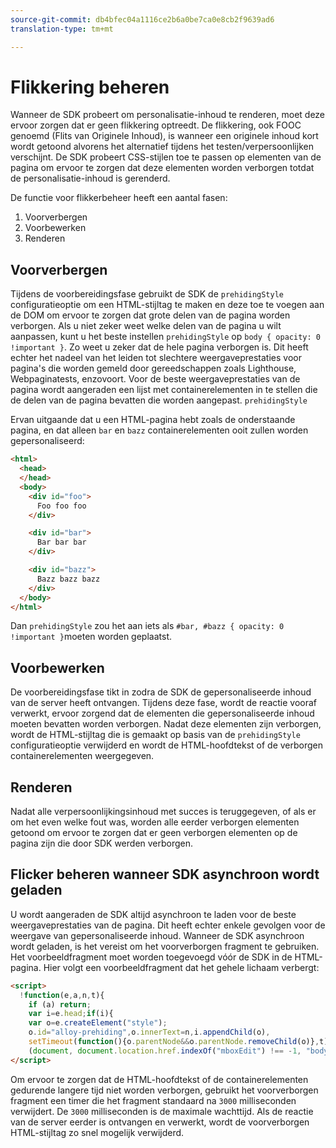 ```yaml
---
source-git-commit: db4bfec04a1116ce2b6a0be7ca0e8cb2f9639ad6
translation-type: tm+mt

---
```

# Flikkering beheren

Wanneer de SDK probeert om personalisatie-inhoud te renderen, moet deze ervoor zorgen dat er geen flikkering optreedt. De flikkering, ook FOOC genoemd (Flits van Originele Inhoud), is wanneer een originele inhoud kort wordt getoond alvorens het alternatief tijdens het testen/verpersoonlijken verschijnt. De SDK probeert CSS-stijlen toe te passen op elementen van de pagina om ervoor te zorgen dat deze elementen worden verborgen totdat de personalisatie-inhoud is gerenderd.

De functie voor flikkerbeheer heeft een aantal fasen:

1. Voorverbergen
1. Voorbewerken
1. Renderen

## Voorverbergen

Tijdens de voorbereidingsfase gebruikt de SDK de `prehidingStyle` configuratieoptie om een HTML-stijltag te maken en deze toe te voegen aan de DOM om ervoor te zorgen dat grote delen van de pagina worden verborgen. Als u niet zeker weet welke delen van de pagina u wilt aanpassen, kunt u het beste instellen `prehidingStyle` op `body { opacity: 0 !important }`. Zo weet u zeker dat de hele pagina verborgen is. Dit heeft echter het nadeel van het leiden tot slechtere weergaveprestaties voor pagina&#39;s die worden gemeld door gereedschappen zoals Lighthouse, Webpaginatests, enzovoort. Voor de beste weergaveprestaties van de pagina wordt aangeraden een lijst met containerelementen in te stellen die de delen van de pagina bevatten die worden aangepast. `prehidingStyle`

Ervan uitgaande dat u een HTML-pagina hebt zoals de onderstaande pagina, en dat alleen `bar` en `bazz` containerelementen ooit zullen worden gepersonaliseerd:

```html
<html>
  <head>
  </head>
  <body>
    <div id="foo">
      Foo foo foo
    </div>

    <div id="bar">
      Bar bar bar
    </div>

    <div id="bazz">
      Bazz bazz bazz
    </div>
  </body>
</html>
```

Dan `prehidingStyle` zou het aan iets als `#bar, #bazz { opacity: 0 !important }`moeten worden geplaatst.

## Voorbewerken

De voorbereidingsfase tikt in zodra de SDK de gepersonaliseerde inhoud van de server heeft ontvangen. Tijdens deze fase, wordt de reactie vooraf verwerkt, ervoor zorgend dat de elementen die gepersonaliseerde inhoud moeten bevatten worden verborgen. Nadat deze elementen zijn verborgen, wordt de HTML-stijltag die is gemaakt op basis van de `prehidingStyle` configuratieoptie verwijderd en wordt de HTML-hoofdtekst of de verborgen containerelementen weergegeven.

## Renderen

Nadat alle verpersoonlijkingsinhoud met succes is teruggegeven, of als er om het even welke fout was, worden alle eerder verborgen elementen getoond om ervoor te zorgen dat er geen verborgen elementen op de pagina zijn die door SDK werden verborgen.

## Flicker beheren wanneer SDK asynchroon wordt geladen

U wordt aangeraden de SDK altijd asynchroon te laden voor de beste weergaveprestaties van de pagina. Dit heeft echter enkele gevolgen voor de weergave van gepersonaliseerde inhoud. Wanneer de SDK asynchroon wordt geladen, is het vereist om het voorverborgen fragment te gebruiken. Het voorbeeldfragment moet worden toegevoegd vóór de SDK in de HTML-pagina. Hier volgt een voorbeeldfragment dat het gehele lichaam verbergt:

```html
<script>
  !function(e,a,n,t){
    if (a) return;
    var i=e.head;if(i){
    var o=e.createElement("style");
    o.id="alloy-prehiding",o.innerText=n,i.appendChild(o),
    setTimeout(function(){o.parentNode&&o.parentNode.removeChild(o)},t)}}
    (document, document.location.href.indexOf("mboxEdit") !== -1, "body { opacity: 0 !important }", 3000);
</script>
```

Om ervoor te zorgen dat de HTML-hoofdtekst of de containerelementen gedurende langere tijd niet worden verborgen, gebruikt het voorverborgen fragment een timer die het fragment standaard na `3000` milliseconden verwijdert. De `3000` milliseconden is de maximale wachttijd. Als de reactie van de server eerder is ontvangen en verwerkt, wordt de voorverborgen HTML-stijltag zo snel mogelijk verwijderd.
